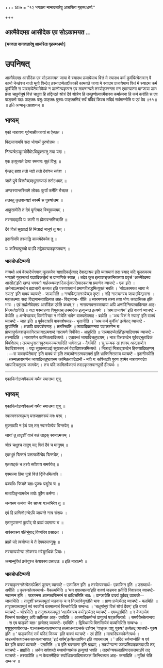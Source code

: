 +++
title = "१२ भगवता नानावतारेषु आचरिता गृहस्थधर्माः"

+++


## आत्मैवेदमग्र आसीदेक एव सोऽकामयत ..

**\[भगवता नानावतारेषु आचरिता गृहस्थधर्माः\]**

# **उपनिषत्**

आत्मैवेदमग्र आसीदेक एव सोऽकामयत जाया मे स्यादथ प्रजायेयाथ वित्तं मे स्यादथ कर्म कुर्वीयेत्येतावान् वै कामो नेच्छंश्च नातो भूयो विन्देत् तस्मादप्येतर्ह्येकाकी कामयते जाया मे स्यादथ प्रजायेयाथ वित्तं मे स्यादथ कर्म कुर्वीयेति स यावदप्येतेषामेकैकं न प्राप्नोत्यकृत्स्न एव तावन्मन्यते तस्योकृत्स्नता मन एवास्यात्मा वाग्जाया प्राणः प्रजा चक्षुर्मानुषं वित्तं चक्षुषा हि तद्विन्दते श्रोत्रं दैवं श्रोत्रेण हि तच्छ्रुणोत्यात्मैवास्य कर्मात्मना हि कर्म करोति स एष पाङ्क्तो यज्ञः पाङ्क्तः पशुः पाङ्क्तः पुरुषः पाङ्क्तमिदं सर्वं यदिदं किञ्च तदिदं सर्वमाप्नोति य एवं वेद ॥११॥ ॥ इति अव्याकृतब्राह्मणम् ॥

## भाष्यम्

एको नारायणः पूर्वमासीज्जायां स ऐच्छत ।

विद्यमानामपि सदा भोगार्थं पुरुषोत्तमः ॥

नित्यत्वेऽप्युभयोर्देवोऽवियुक्तस्तु तया यदा ।

एक इत्युच्यते देव्या रममाणः सुतं विभुः ॥

ऐच्छद् ब्रह्मा ततो जज्ञे ततो देवांश्च सर्वशः ।

जाते पुत्रे वित्तमैच्छद्भूतान्यण्डं ततोऽभवत् ॥

अण्डस्यान्तस्त्विमे लोकाः कुर्यां कर्मेति चैच्छत ।

ततस्तु कृतवान्यज्ञं स्वस्मै स पुरुषोत्तमः ॥

आहुरात्मेति तं देवं पूर्णत्वाद् विष्णुमव्ययम् ।

तस्मादद्यापि यः कामी स ह्येतावन्तमिच्छति ॥

दैवं वित्तं सुखाद्यं हि मित्राद्यं मानुषं तु यत् ।

इदानीमपि तस्माद्धि कामयेदेवमेव तु ॥

यः कश्चित्पुरुषो वाऽपि तद्वैकल्यादकृत्स्रवान् ॥

### **भावबोधटिप्पणी**

नन्वथो अयं वेत्यादेर्भगवान् मूलरूपेण यज्ञादिकर्तृत्वाद् देवाद्याश्रय इति व्याख्यानं तदा स्याद् यदि मूलरूपस्य भगवतो गृहस्थत्वं यज्ञादिकर्तृत्वं च प्रामाणिकं स्यात् । तदेव कुत इत्याशङ्कानिरासाय प्रवृत्तं ‘आत्मैवेदमग्र आसीत्’इति खण्डं भगवतो गार्हस्थ्ययज्ञादिकर्तृत्वप्रतिपादकतया प्रमाणेन व्याचष्टे - एक इति । अनेनाऽत्मशब्देन ब्रह्मचारी कथ्यत इति परव्याख्यानं प्रमाणविरुद्धमित्युक्तं भवति । 'सोऽकामयत जाया मे स्यात्' इति वाक्यं व्याचष्टे - जायामिति ॥ नन्वविद्यमानस्येच्छा दृष्टा । नहि नारायणस्य जायाऽविद्यमाना । महालक्ष्म्याः सदा विद्यमानत्वादित्यत आह- विद्यमाना- पीति ॥ स्वरमणस्य तस्य तया भोगः कादाचित्क इति भावः । एवं तर्ह्यत्मैवेदमग्र आसीदेक एवेति कथम् ? । नारायणवत्तज्जायाया अपि अनादिनित्यत्वादित्यत आह- नित्यत्वेऽपीति ॥ यदा यस्मात्तया वियुक्तस् तस्मादेक इत्युच्यत इत्यर्थः । 'अथ प्रजायेय' इति वाक्यं व्याचष्टे - देव्येति ॥ अन्येच्छावद् विष्णोरिच्छा न मोघेति भावेन वाक्यशेषमाह - ब्रह्मेति ॥ 'अथ वित्तं मे स्यात्' इति वाक्यं व्याचष्टे - जात इति ॥ पूर्ववदत्रापि वाक्यशेषमाह-- भृतानीति । 'अथ कर्म कुर्वीय' इत्येतद् व्याचष्टे - कुर्यामिति । अत्रापि वाक्यशेषमाह । ततस्त्विति ॥ जायादिकामनया यज्ञकरणेन च प्राप्तापूर्णत्वशङ्कानिरासायाऽत्मशब्दं नारायणे निर्वक्ति - आहुरिति ॥ ‘तस्मादप्येतर्हि’इत्यादिवाक्यं व्याचष्टे - तस्मादिति । नारायणेन कामितत्वादित्यर्थः । एतावन्तं जायादिचतुष्टयम् । नात्र वित्तशब्देन पूर्ववद्भूतादिकं विवक्षितम्। तस्याधुनातनपुरुषाकाम्यत्वादिति भावेनाऽह - दैवमिति । सु सम्यक् खं ज्ञानम् आद्यशब्देन वेदादिशास्त्रम् । यद्वा सुखस्याऽद्यं सुखसाधनं वेदादिशास्त्रमित्यर्थः । मित्राद्यं मित्राद्यशब्देन हिरण्यादिग्रहणम् । —स यावदप्येतेषाम्' इति वाक्यं स इति तच्छब्देनाऽत्मपरामर्श इति भ्रान्तिनिरासाय व्याचष्टे – इदानीमपीति । तस्मान्नारायणेन जायादिचतुष्टयस्य कामितत्वादिदानी - मपि यः कश्चिदपि पुरुष एवमेव नारायणवदेव जायादिचतुष्टयं कामयेत् । तत्र यदि कामितवैकल्यं तदाऽकृत्स्रवानपूर्णो हीत्यर्थः ॥

------------------------------------------------------------------------

एकाकिनोऽप्यवैकल्यं यथैव स्यात्तथा शृणु

## **भाष्यम्**

एकाकिनोऽप्यवैकल्यं यथैव स्यात्तथा शृणु ॥

स्वात्मनस्त्वपृथग् यत्तज्ज्ञानरूपं मनः परम् ।

मुक्तावपि न हेयं यत् तत् स्वास्येत्येव चिन्तयेत् ॥

जायां तु तादृशीं वाचं बलं तादृक् स्वमात्मजम् ।

श्रोत्रं चक्षुश्च तादृग् यद् वित्तं दैवं च मानुषम् ॥

एवम्भूतं चिन्तनं यत्तत्कर्मेत्येव चिन्तयेत् ।

एतत्षट्कं च हरये सर्वेशाय समर्पयेत् ॥

एवमात्मा प्रिया पुत्रो वित्तं द्विविधमित्यपि ।

पञ्चभिः क्रियते यज्ञः पुरुषः पशुरेव च ॥

मातापितृभ्यामन्नेन तयोः पूर्वेण कर्मणा ।

जन्यस्य कर्मणा चैव साध्यः पञ्चभिरेव तु ॥

एवं हि प्राणिनोऽन्येऽपि जायन्ते नात्र संशयः ।

एतामुपासनां कुर्याद् यो ब्राह्मं पदमाप्य च ॥

सर्वस्यास्य पतिर्भूयाद् विष्णोरेव प्रसादतः ।

ब्राह्मे पदे त्वयोग्या ये ते देवपदमाप्नुयुः ॥

तस्याप्ययोग्या लोकस्य भवेयुरधिकं प्रियाः ।

क्रमान्मुक्तिं व्रजेयुश्च केशवस्य प्रसादतः ॥ इति माहात्म्ये ॥

### **भावबोधटिप्पणी**

तस्याकृत्स्नतेत्येतदपेक्षितं पूरयन् व्याचष्टे – एकाकिन इति ॥ तस्येत्यस्यार्थः- एकाकिन इति ॥ उशब्दार्थः- अपीति ॥
कृत्स्नतेत्यस्यार्थः- वैकल्यमिति ॥ ‘मन एवास्यात्मा’इति वाक्यं जडमनः प्रतीतिं निवारयन् व्याचष्टे- स्वात्मन इति । जडमनस आत्मत्वचिन्तनं च बाधितमिति भावः । वाग्जायेति वाक्यं पूर्ववद् व्याचष्टे-- जायामिति । तादृशीं स्वरूपभूतां जडवाक् च न नित्यावियुक्तेति भावः । प्राणः प्रजेत्येतद् व्याचष्टे - बलमिति ॥ तादृक्स्वरूपभूतं स्वं स्वकीयं बलमात्मजं चिन्तयेदिति सम्बन्धः । 'चक्षुर्मानुषं वित्तं श्रोत्रं दैवम्' इति वाक्यं व्याचष्टे – श्रोत्रमिति ॥ तादृक्स्वरूपभूतं ‘आत्मैवास्य कर्म’इत्येतद् व्याचष्टे - एवम्भूतमिति ॥ न केवलमेवं चिन्तनं फलहेतुर् अपि तर्हीत्यत आह- एतदिति ॥ आत्मादिकर्मान्तं प्रागुक्तं षट्कमित्यर्थः । समर्पयेच्चेत्यन्वयः । स एष पाङ्को यज्ञः' इत्येतद् व्याचष्टे- एवमिति । द्विविधमपि वित्तमित्येवं पञ्चभिरिति सम्बन्धः । पशुपुरुषयोरुक्त- पञ्चकसाध्यत्वाभावात् तत्साधनपञ्चकं दर्शयन् 'पाङ्कः पशुः पुरुषः' इत्येतद् व्याचष्टें- पुरुष इति ॥ ' पाङ्कमिदं सर्वं यदिदं किञ्च' इति वाक्यं व्याचष्टे - एवं हीति । मात्रादिपञ्चकेनेत्यर्थः । जडस्योक्तपञ्चकसाध्यत्वाभावात् 'इदं सर्वम्’इत्येतत्प्राणिन इति व्याख्यातम् । ' तदिदं सर्वमाप्नोति य एवं वेद'इति वाक्यं व्याचष्टे - एतामिति ॥ य इति श्रवणात्स इति ग्राह्यम् । तदयोग्यानां फलप्रतिपादकतयाऽपि तद् व्याचष्टे - ब्राह्मेति । अनेन सर्वशब्दो यथायोग्यार्थक इत्युक्तं भवति । तदयोग्यफलप्रतिपादकतयाऽपि तद् व्याचष्टे - तस्यापीति ॥ न केवलमैहिकं सर्वाधिपत्यादिमात्रफलं किन्त्वित्यत आह- क्रमादिति ॥ मुक्तिं चेति सम्बन्धः ॥

